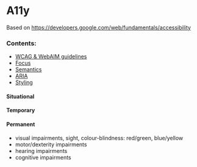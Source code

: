 # A11y
Based on https://developers.google.com/web/fundamentals/accessibility

### Contents:
- [WCAG & WebAIM guidelines](accessibility-topics/WCAG-guidelines.md)
- [Focus](accessiblity-topics/focus.md)
- [Semantics](accessibility-topics/semantics.md)
- [ARIA](accessibility-topics/ARIA.md)
- [Styling](accessibility-topics/styling.md)


#### Situational
#### Temporary
#### Permanent

- visual impairments, sight, colour-blindness: red/green, blue/yellow
- motor/dexterity impairments
- hearing impairments
- cognitive impairments
